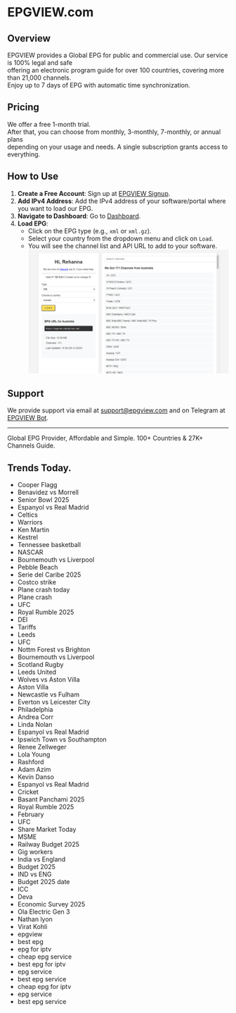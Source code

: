 # EPGVIEW.com



## Overview
EPGVIEW provides a Global EPG for public and commercial use. Our service is 100% legal and safe\
offering an electronic program guide for over 100 countries, covering more than 21,000 channels.\
Enjoy up to 7 days of EPG with automatic time synchronization.

## Pricing
We offer a free 1-month trial. \
After that, you can choose from monthly, 3-monthly, 7-monthly, or annual plans \
depending on your usage and needs. A single subscription grants access to everything.

## How to Use
1. **Create a Free Account**: Sign up at [EPGVIEW Signup](https://epgview.com/signup.php).
2. **Add IPv4 Address**: Add the IPv4 address of your software/portal where you want to load our EPG.
3. **Navigate to Dashboard**: Go to [Dashboard](https://epgview.com/dashboard.php).
4. **Load EPG**:
   - Click on the EPG type (e.g., `xml` or `xml.gz`).
   - Select your country from the dropdown menu and click on `Load`.
   - You will see the channel list and API URL to add to your software.
![EPGVIEW](img/dashboard.png)
## Support
We provide support via email at [support@epgview.com](mailto:support@epgview.com) and on Telegram at [EPGVIEW Bot](https://t.me/epgview_bot).

---

Global EPG Provider, Affordable and Simple. 100+ Countries & 27K+ Channels Guide.

## Trends Today.

- Cooper Flagg
- Benavidez vs Morrell
- Senior Bowl 2025
- Espanyol vs Real Madrid
- Celtics
- Warriors
- Ken Martin
- Kestrel
- Tennessee basketball
- NASCAR
- Bournemouth vs Liverpool
- Pebble Beach
- Serie del Caribe 2025
- Costco strike
- Plane crash today
- Plane crash
- UFC
- Royal Rumble 2025
- DEI
- Tariffs
- Leeds
- UFC
- Nottm Forest vs Brighton
- Bournemouth vs Liverpool
- Scotland Rugby
- Leeds United
- Wolves vs Aston Villa
- Aston Villa
- Newcastle vs Fulham
- Everton vs Leicester City
- Philadelphia
- Andrea Corr
- Linda Nolan
- Espanyol vs Real Madrid
- Ipswich Town vs Southampton
- Renee Zellweger
- Lola Young
- Rashford
- Adam Azim
- Kevin Danso
- Espanyol vs Real Madrid
- Cricket
- Basant Panchami 2025
- Royal Rumble 2025
- February
- UFC
- Share Market Today
- MSME
- Railway Budget 2025
- Gig workers
- India vs England
- Budget 2025
- IND vs ENG
- Budget 2025 date
- ICC
- Deva
- Economic Survey 2025
- Ola Electric Gen 3
- Nathan lyon
- Virat Kohli
- epgview
- best epg
- epg for iptv
- cheap epg service
- best epg for iptv
- epg service
- best epg service
- cheap epg for iptv
- epg service
- best epg service
